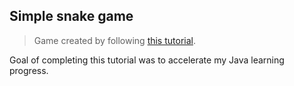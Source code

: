 ## Simple snake game

> Game created by following [this tutorial](https://www.youtube.com/watch?v=bI6e6qjJ8JQ).

Goal of completing this tutorial was to accelerate my Java learning progress.
